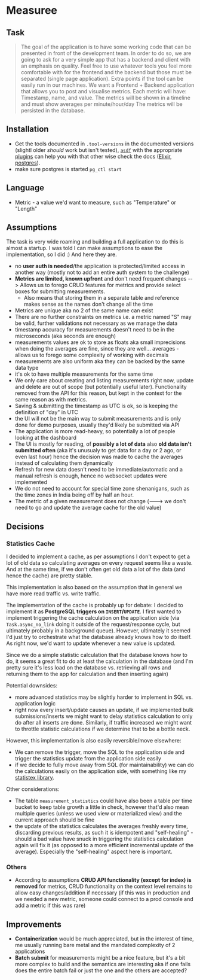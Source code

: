 # Measuree

## Task

> The goal of the application is to have some working code that can be presented in front
of the development team. In order to do so, we are going to ask for a very simple app
that has a backend and client with an emphasis on quality. Feel free to use whatever
tools you feel more comfortable with for the frontend and the backend but those must be
separated (single page application). Extra points if the tool can be easily run in our
machines.
> We want a Frontend + Backend application that allows you to post and visualise
metrics. Each metric will have: Timestamp, name, and value. The metrics will be shown
in a timeline and must show averages per minute/hour/day The metrics will be persisted
in the database.

## Installation

* Get the tools documented in `.tool-versions` in the documented versions (slightl older _should_ work but isn't tested), [`asdf`](https://github.com/asdf-vm/asdf) with the appropriate [plugins](https://github.com/asdf-vm/asdf-plugins) can help you with that other wise check the docs ([Elixir](https://elixir-lang.org/install.html), [postgres](https://www.postgresql.org/docs/current/tutorial-install.html)).
* make sure postgres is started `pg_ctl start`

## Language

* Metric - a value we'd want to measure, such as "Temperature" or "Length"

## Assumptions

The task is very wide roaming and building a full application to do this is almost a startup. I was told I can make assumptions to ease the implementation, so I did :) And here they are.

* no **user auth is needed**/the application is protected/limited access in another way (mostly not to add an entire auth system to the challenge)
* **Metrics are limited, known upfront** and don't need frequent changes --> Allows us to forego CRUD features for metrics and provide select boxes for submitting measurements.
  * Also means that storing them in a separate table and reference makes sense as the names don't change all the time
* Metrics are unique aka no 2 of the same name can exist
* There are no further constraints on metrics i.e. a metric named "S" may be valid, further validations not necessary as we manage the data
* timestamp accuracy for measurements doesn't need to be in the microseconds (aka seconds are enough)
* measurements values are ok to store as floats aka small imprecisions when doing the averages are fine, since they are well... averages - allows us to forego some complexity of working with decimals
* measurements are also uniform aka they can be backed by the same data type
* it's ok to have multiple measurements for the same time
* We only care about creating and listing measurements right now, update and delete are out of scope (but potentially useful later). Functionality removed from the API for this reason, but kept in the context for the same reason as with metrics.
* Saving & submitting the timestamp as UTC is ok, so is keeping the definition of "day" in UTC
* the UI will not be the main way to submit measurements and is only done for demo purposes, usually they'd likely be submitted via API
* The application is more read-heavy, so potentially a lot of people looking at the dashboard
* The UI is mostly for reading, of **possibly a lot of data** also **old data isn't submitted often** (aka it's unusualy to get data for a day or 2 ago, or even last hour) hence the decision was made to cache the averages instead of calculating them dynamically
* Refresh for new data doesn't need to be immediate/automatic and a manual refresh is enough, hence no websocket updates were implemented
* We do not need to account for special time zone shenanigans, such as the time zones in India being off by half an hour.
* The metric of a given measurement does not change (---> we don't need to go and update the average cache for the old value)

## Decisions

### Statistics Cache

I decided to implement a cache, as per assumptions I don't expect to get a lot of old data so calculating averages on every request seems like a waste. And at the same time, if we don't often get old data a lot of the data (and hence the cache) are pretty stable.

This implementation is also based on the assumption that in general we have more read traffic vs. write traffic.


The implementation of the cache is probably up for debate:
I decided to implement it as **PostgreSQL triggers on `INSERT`/`UPDATE`**.  I first wanted to implement triggering the cache calculation on the application side (via `Task.async_no_link` doing it outside of the request/response cycle, but ultimately probably in a background queue). However, ultimately it seemed I'd just try to orchestrate what the database already knows how to do itself. As right now, we'd want to update whenever a new value is updated.

Since we do a simple statistic calculation that the database knows how to do, it seems a great fit to do at least the calculation in the database (and I'm pretty sure it's less load on the database vs. retrieving all rows and returning them to the app for calculation and then inserting again)

Potential downsides:
* more advanced statistics may be slightly harder to implement in SQL vs. application logic
* right now every insert/update causes an update, if we implemented bulk submissions/inserts we might want to delay statistics calculation to only do after all inserts are done. Similarly, if traffic increased we might want to throttle statistic calculations if we determine that to be a bottle neck.

However, this implementation is also easily reversible/move elsewhere:
* We can remove the trigger, move the SQL to the application side and trigger the statistics update from the application side easily
* if we decide to fully move away from SQL (for maintainability) we can do the calculations easily on the application side, with something like my [statistex library](https://github.com/bencheeorg/statistex).

Other considerations:
* The table `measurement_statistics` could have also been a table per time bucket to keep table growth a little in check, however that'd also mean multiple queries (unless we used view or materialized view) and the current approach should be fine
* the update of the statistics calculates the averages freshly every time, discarding previous results, as such it is idempotent and "self-healing" - should a bad value have snuck in triggering the statistics calculation again will fix it (as opposed to a more efficient incremental update of the average). Especially the "self-healing" aspect here is important.

### Others
* According to assumptions **CRUD API functionality (except for index) is removed** for metrics, CRUD functionality on the context level remains to allow easy changes/addition if necessary (if this was in production and we needed a new metric, someone could connect to a prod console and add a metric if this was rare)


## Improvements

* **Containerization** would be much appreciated, but in the interest of time, me usually running bare metal and the mandated complexity of 2 applications
* **Batch submit** for measurements might be a nice feature, but it's a bit more complex to build and the semantics are interesting aka if one fails does the entire batch fail or just the one and the others are accepted?
